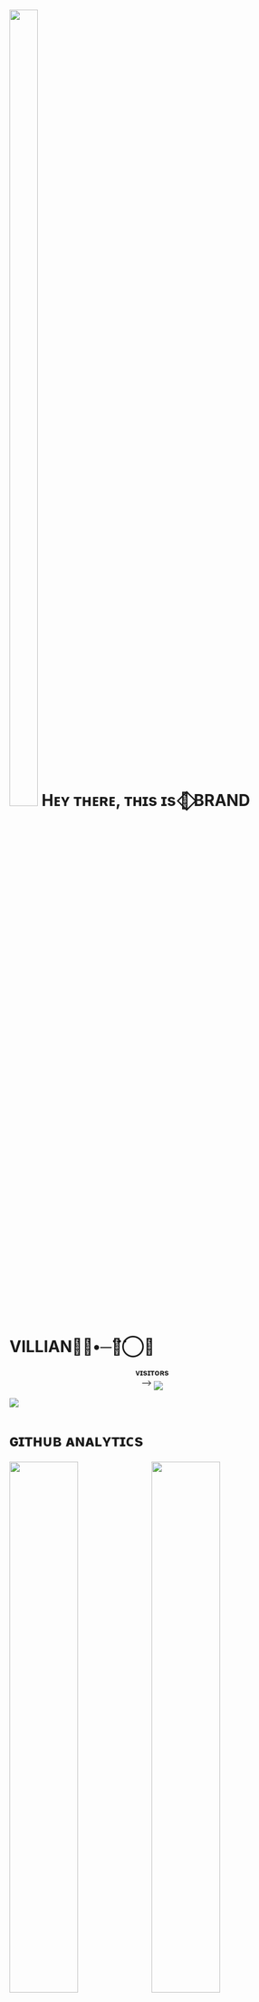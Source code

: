 <h1> <img  style="align-item" :"center" src="https://te.legra.ph/file/715bf6a70ee8dac0b396a.jpg" width="50px" height="60%"> Hᴇʏ ᴛʜᴇʀᴇ, ᴛʜɪs ɪs 🦋⃟ BRAND VILLIAN🥀🦋‌•─‌⃛≛⃝🦅 </h1>
<p align="center">
    <b>ᴠɪsɪᴛᴏʀs</b><br>
 -->    <img align="middle" src="https://profile-counter.glitch.me/villianbadshahh/count.svg" />
</p>

[<img src="https://te.legra.ph/file/715bf6a70ee8dac0b396a.jpg"/>](https://github.com/villianbadshahh)

        
<h1> ɢɪᴛʜᴜʙ ᴀɴᴀʟʏᴛɪᴄs </h1>

[<img src="https://github-readme-stats.vercel.app/api?username=villianbadshahh &count_private=true&show_icons=true&theme=chartreuse-dark&custom_title=What%27s+the+craic?&include_all_commits=true&hide_border=true&bg_color=000000" width="49%">](https://github.com/Noob-Mukesh)  [<img src="https://github-readme-streak-stats.herokuapp.com/?user=Villianbadshahh &theme=chartreuse-dark&hide_border=True&bg_color=000000" width="49%">](https://github.com/villianbadshahh)

[<img src="https://github.com/villianbadshahh/villianbadshahh/blob/master/resources/hr.gif"/>](https://github.com/villianbadshahh)

<h1> <img src="https://te.legra.ph/file/1f5f400d5a16ae3a89343.jpg" width="70px" style="border-radius: 50%"> ᴄᴏɴᴛᴀᴄᴛ ᴍᴇ </h1>

[<img src="https://te.legra.ph/file/3f6810f790713b26fe826.jpg" width="60px">](https://tg://openmessage?user_id=5059737154) [<img src="https://te.legra.ph/file/2a7a17fc66a8f5fe785c3.jpg" width="60px">](https://github.com/villianbadshahh) 







## Connect with Me

[![Github](https://img.shields.io/badge/-Github-181717?style=for-the-badge&logo=Github&logoColor=white)](https://github.com/villianbadshahh)
[![Telegram](https://img.shields.io/badge/Telegram-2CA5E0?style=for-the-badge&logo=telegram&logoColor=white)](https://telegram.me/BWANDARLOK)





                     

